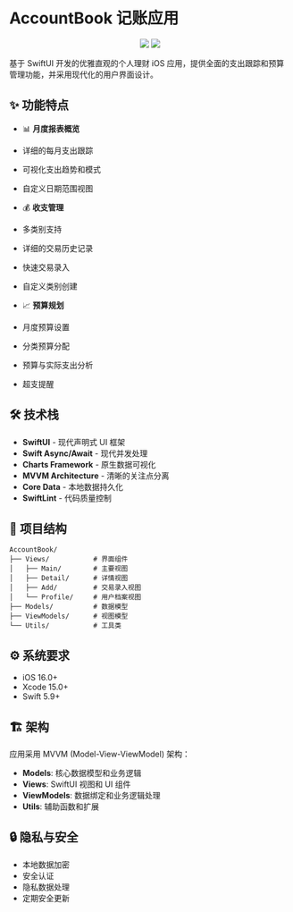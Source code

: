# AccountBook 记账应用

<p align="center">
<img src="https://img.shields.io/badge/Swift-5.9-orange.svg" />
<img src="https://img.shields.io/badge/iOS-16.0%2B-blue.svg" />
</p>

基于 SwiftUI 开发的优雅直观的个人理财 iOS 应用，提供全面的支出跟踪和预算管理功能，并采用现代化的用户界面设计。

## ✨ 功能特点

- 📊 **月度报表概览**
- 详细的每月支出跟踪
- 可视化支出趋势和模式
- 自定义日期范围视图

- 💰 **收支管理**
- 多类别支持
- 详细的交易历史记录
- 快速交易录入
- 自定义类别创建

- 📈 **预算规划**
- 月度预算设置
- 分类预算分配
- 预算与实际支出分析
- 超支提醒


## 🛠 技术栈

- **SwiftUI** - 现代声明式 UI 框架
- **Swift Async/Await** - 现代并发处理
- **Charts Framework** - 原生数据可视化
- **MVVM Architecture** - 清晰的关注点分离
- **Core Data** - 本地数据持久化
- **SwiftLint** - 代码质量控制

## 📁 项目结构

```
AccountBook/
├── Views/           # 界面组件
│   ├── Main/        # 主要视图
│   ├── Detail/      # 详情视图
│   ├── Add/         # 交易录入视图
│   └── Profile/     # 用户档案视图
├── Models/          # 数据模型
├── ViewModels/      # 视图模型
└── Utils/           # 工具类
```

## ⚙️ 系统要求

- iOS 16.0+
- Xcode 15.0+
- Swift 5.9+

## 🏗 架构

应用采用 MVVM (Model-View-ViewModel) 架构：
- **Models**: 核心数据模型和业务逻辑
- **Views**: SwiftUI 视图和 UI 组件
- **ViewModels**: 数据绑定和业务逻辑处理
- **Utils**: 辅助函数和扩展

## 🔒 隐私与安全

- 本地数据加密
- 安全认证
- 隐私数据处理
- 定期安全更新
